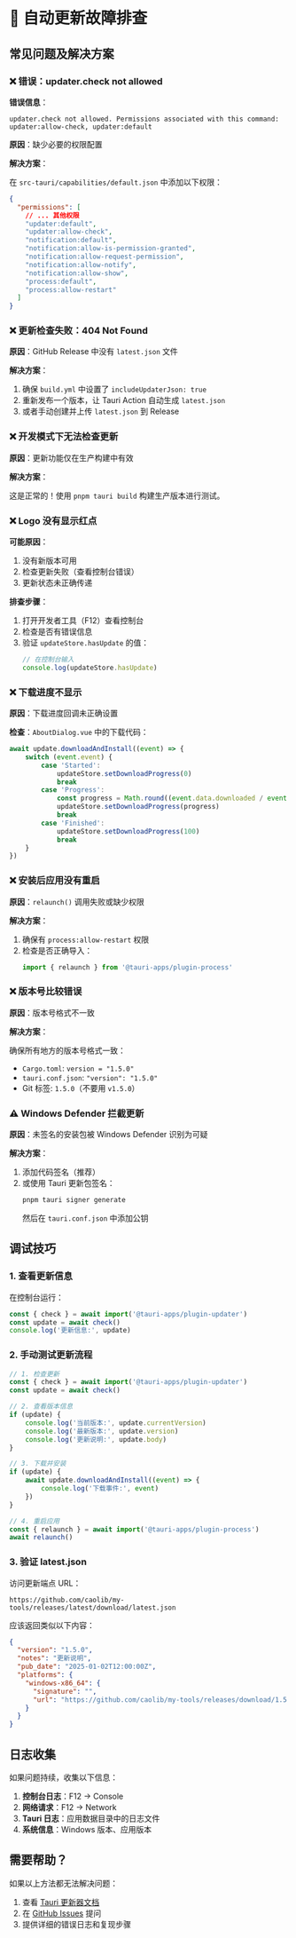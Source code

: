 # 🔧 自动更新故障排查

## 常见问题及解决方案

### ❌ 错误：updater.check not allowed

**错误信息**：
```
updater.check not allowed. Permissions associated with this command: updater:allow-check, updater:default
```

**原因**：缺少必要的权限配置

**解决方案**：

在 `src-tauri/capabilities/default.json` 中添加以下权限：

```json
{
  "permissions": [
    // ... 其他权限
    "updater:default",
    "updater:allow-check",
    "notification:default",
    "notification:allow-is-permission-granted",
    "notification:allow-request-permission",
    "notification:allow-notify",
    "notification:allow-show",
    "process:default",
    "process:allow-restart"
  ]
}
```

### ❌ 更新检查失败：404 Not Found

**原因**：GitHub Release 中没有 `latest.json` 文件

**解决方案**：

1. 确保 `build.yml` 中设置了 `includeUpdaterJson: true`
2. 重新发布一个版本，让 Tauri Action 自动生成 `latest.json`
3. 或者手动创建并上传 `latest.json` 到 Release

### ❌ 开发模式下无法检查更新

**原因**：更新功能仅在生产构建中有效

**解决方案**：

这是正常的！使用 `pnpm tauri build` 构建生产版本进行测试。

### ❌ Logo 没有显示红点

**可能原因**：
1. 没有新版本可用
2. 检查更新失败（查看控制台错误）
3. 更新状态未正确传递

**排查步骤**：

1. 打开开发者工具（F12）查看控制台
2. 检查是否有错误信息
3. 验证 `updateStore.hasUpdate` 的值：
   ```javascript
   // 在控制台输入
   console.log(updateStore.hasUpdate)
   ```

### ❌ 下载进度不显示

**原因**：下载进度回调未正确设置

**检查**：`AboutDialog.vue` 中的下载代码：

```javascript
await update.downloadAndInstall((event) => {
    switch (event.event) {
        case 'Started':
            updateStore.setDownloadProgress(0)
            break
        case 'Progress':
            const progress = Math.round((event.data.downloaded / event.data.contentLength) * 100)
            updateStore.setDownloadProgress(progress)
            break
        case 'Finished':
            updateStore.setDownloadProgress(100)
            break
    }
})
```

### ❌ 安装后应用没有重启

**原因**：`relaunch()` 调用失败或缺少权限

**解决方案**：

1. 确保有 `process:allow-restart` 权限
2. 检查是否正确导入：
   ```javascript
   import { relaunch } from '@tauri-apps/plugin-process'
   ```

### ❌ 版本号比较错误

**原因**：版本号格式不一致

**解决方案**：

确保所有地方的版本号格式一致：
- `Cargo.toml`: `version = "1.5.0"`
- `tauri.conf.json`: `"version": "1.5.0"`
- Git 标签: `1.5.0`（不要用 `v1.5.0`）

### ⚠️ Windows Defender 拦截更新

**原因**：未签名的安装包被 Windows Defender 识别为可疑

**解决方案**：

1. 添加代码签名（推荐）
2. 或使用 Tauri 更新包签名：
   ```bash
   pnpm tauri signer generate
   ```
   然后在 `tauri.conf.json` 中添加公钥

## 调试技巧

### 1. 查看更新信息

在控制台运行：

```javascript
const { check } = await import('@tauri-apps/plugin-updater')
const update = await check()
console.log('更新信息:', update)
```

### 2. 手动测试更新流程

```javascript
// 1. 检查更新
const { check } = await import('@tauri-apps/plugin-updater')
const update = await check()

// 2. 查看版本信息
if (update) {
    console.log('当前版本:', update.currentVersion)
    console.log('最新版本:', update.version)
    console.log('更新说明:', update.body)
}

// 3. 下载并安装
if (update) {
    await update.downloadAndInstall((event) => {
        console.log('下载事件:', event)
    })
}

// 4. 重启应用
const { relaunch } = await import('@tauri-apps/plugin-process')
await relaunch()
```

### 3. 验证 latest.json

访问更新端点 URL：
```
https://github.com/caolib/my-tools/releases/latest/download/latest.json
```

应该返回类似以下内容：
```json
{
  "version": "1.5.0",
  "notes": "更新说明",
  "pub_date": "2025-01-02T12:00:00Z",
  "platforms": {
    "windows-x86_64": {
      "signature": "",
      "url": "https://github.com/caolib/my-tools/releases/download/1.5.0/my-tools_1.5.0_x64-setup.nsis.zip"
    }
  }
}
```

## 日志收集

如果问题持续，收集以下信息：

1. **控制台日志**：F12 → Console
2. **网络请求**：F12 → Network
3. **Tauri 日志**：应用数据目录中的日志文件
4. **系统信息**：Windows 版本、应用版本

## 需要帮助？

如果以上方法都无法解决问题：

1. 查看 [Tauri 更新器文档](https://v2.tauri.app/plugin/updater/)
2. 在 [GitHub Issues](https://github.com/caolib/my-tools/issues) 提问
3. 提供详细的错误日志和复现步骤
